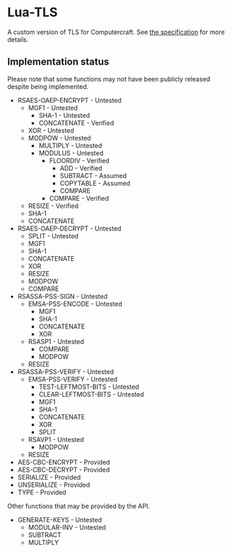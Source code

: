 # Lua-TLS
A custom version of TLS for Computercraft. See [the specification](/specification.txt) for more details.

## Implementation status
Please note that some functions may not have been publicly released despite being implemented.
* RSAES-OAEP-ENCRYPT - Untested
  * MGF1 - Untested
    * SHA-1 - Untested
    * CONCATENATE - Verified
  * XOR - Untested
  * MODPOW - Untested
    * MULTIPLY - Untested
    * MODULUS - Untested
      * FLOORDIV - Verified
        * ADD - Verified
        * SUBTRACT - Assumed
        * COPYTABLE - Assumed
        * COMPARE
      * COMPARE - Verified
  * RESIZE - Verified
  * SHA-1
  * CONCATENATE
* RSAES-OAEP-DECRYPT - Untested
  * SPLIT - Untested
  * MGF1
  * SHA-1
  * CONCATENATE
  * XOR
  * RESIZE
  * MODPOW
  * COMPARE
* RSASSA-PSS-SIGN - Untested
  * EMSA-PSS-ENCODE - Untested
    * MGF1
    * SHA-1
    * CONCATENATE
    * XOR
  * RSASP1 - Untested
    * COMPARE
    * MODPOW
  * RESIZE
* RSASSA-PSS-VERIFY - Untested
  * EMSA-PSS-VERIFY - Untested
    * TEST-LEFTMOST-BITS - Untested
    * CLEAR-LEFTMOST-BITS - Untested
    * MGF1
    * SHA-1
    * CONCATENATE
    * XOR
    * SPLIT
  * RSAVP1 - Untested
    * MODPOW
  * RESIZE
* AES-CBC-ENCRYPT - Provided
* AES-CBC-DECRYPT - Provided
* SERIALIZE - Provided
* UNSERIALIZE - Provided
* TYPE - Provided

Other functions that may be provided by the API.
* GENERATE-KEYS - Untested
  * MODULAR-INV - Untested
  * SUBTRACT
  * MULTIPLY

